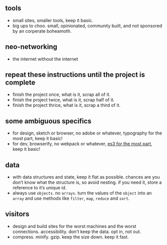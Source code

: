 ## tools
- small sites, smaller tools, keep it basic.
- big ups to choo. small, opinionated, community built, and not sponsored by an corperate boheamoth.

## neo-networking

- the internet without the internet

## repeat these instructions until the project is complete

- finish the project once, what is it, scrap all of it.
- finish the project twice, what is it, scrap half of it.
- finish the project thrice, what is it, scrap a third of it.

## some ambiguous specifics

- for design, sketch or browser, no adobe or whatever, typography for the most part, keep it basic! 
- for dev, browserify, no webpack or whatever, [es3 for the most part](https://github.com/yoshuawuyts/tiny-guide-to-non-fancy-node), keep it basic!

## data

- with data structures and state, keep it flat as possible. chances are you don’t know what the structure is, so avoid nesting. if you need it, store a reference to it’s unique id.
- always use `objects`. no `arrays`. turn the values of the `object` into an `array` and use methods like `filter`, `map`, `reduce` and `sort`.

## visitors

- design and build sites for the worst machines and the worst connections. accessibility. don’t keep the data. opt in, not out.
- compress. minify. gzip. keep the size down. keep it fast.
